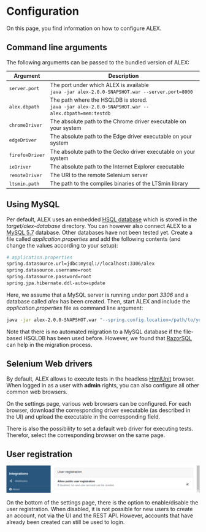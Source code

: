 # Configuration

On this page, you find information on how to configure ALEX.


## Command line arguments

The following arguments can be passed to the bundled version of ALEX:

| Argument          | Description                                                                                            |
|-------------------|--------------------------------------------------------------------------------------------------------|
| `server.port`     | The port under which ALEX is available <br> `java -jar alex-2.0.0-SNAPSHOT.war --server.port=8000`     |
| `alex.dbpath`     | The path where the HSQLDB is stored. <br> `java -jar alex-2.0.0-SNAPSHOT.war --alex.dbpath=mem:testdb` |
| `chromeDriver`    | The absolute path to the Chrome driver executable on your system                                       |
| `edgeDriver`      | The absolute path to the Edge driver executable on your system                                         |
| `firefoxDriver`   | The absolute path to the Gecko driver executable on your system                                        |
| `ieDriver`        | The absolute path to the Internet Explorer executable                                                  |
| `remoteDriver`    | The URI to the remote Selenium server                                                                  |
| `ltsmin.path`     | The path to the compiles binaries of the LTSmin library                                                |


## Using MySQL

Per default, ALEX uses an embedded [HSQL database][hsqldb] which is stored in the *target/alex-database* directory.
You can however also connect ALEX to a [MySQL 5.7][mysql57] database.
Other databases have not been tested yet.
Create a file called *application.properties* and add the following contents (and change the values according to your setup):

```bash
# application.properties
spring.datasource.url=jdbc:mysql://localhost:3306/alex
spring.datasource.username=root
spring.datasource.password=root
spring.jpa.hibernate.ddl-auto=update
```

Here, we assume that a MySQL server is running under port *3306* and a database called *alex* has been created.
Then, start ALEX and include the *application.properties* file as command line argument:

```bash
java -jar alex-2.0.0-SNAPSHOT.war "--spring.config.location=/path/to/your/application.properties"
```

<div class="alert alert-info">
    Note that there is no automated migration to a MySQL database if the file-based HSQLDB has been used before.
    However, we found that <a href="https://razorsql.com/" target="_blank">RazorSQL</a> can help in the migration process.
</div>


## Selenium Web drivers

By default, ALEX allows to execute tests in the headless [HtmlUnit](html-unit) browser.
When logged in as a user with **admin** rights, you can also configure all other common web browsers.

On the settings page, various web browsers can be configured.
For each browser, download the corresponding driver executable (as described in the UI) and upload the executable in the corresponding field.

There is also the possibility to set a default web driver for executing tests.
Therefor, select the corresponding browser on the same page.

## User registration

![user registration](./assets/user-registration.png)

On the bottom of the settings page, there is the option to enable/disable the user registration.
When disabled, it is not possible for new users to create an account, not via the UI and the REST API.
However, accounts that have already been created can still be used to login.


[hsqldb]: http://hsqldb.org/
[mysql57]: https://dev.mysql.com/downloads/mysql/5.7.html
[html-unit]: http://htmlunit.sourceforge.net/

